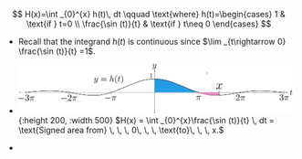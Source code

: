 $$
H(x)=\int _{0}^{x} h(t)\,  dt \qquad \text{where} h(t)=\begin{cases}  1 &  \text{if } t=0 \\ \frac{\sin (t)}{t} &  \text{if } t\neq 0 \end{cases}
$$

- Recall that the integrand $h(t)$ is continuous since $\lim _{t\rightarrow 0} \frac{\sin (t)}{t} =1$.

- ![name](../assets/images_ftc2_Harea.svg){:height 200, :width 500}
  $H(x) = \int _{0}^{x}\frac{\sin (t)}{t} \,  dt = \text{Signed area from} \, \, \, 0\, \, \, \text{to}\, \, \, x.$

-
